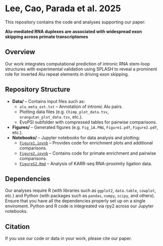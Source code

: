 # Lee, Cao, Parada et al. 2025

This repository contains the code and analyses supporting our paper:

**Alu-mediated RNA duplexes are associated with widespread exon skipping across primate transcriptomes**

## Overview

Our work integrates computational prediction of intronic RNA stem-loop structures with experimental validation using SPLASH to reveal a prominent role for inverted Alu repeat elements in driving exon skipping.

## Repository Structure

- **Data/** – Contains input files such as:
  - `alu_meta_ext.txt` – Annotation of intronic Alu pairs.
  - Plotting data files (e.g. `Chimp_plot_data.tsv`, `orangutan_plot_data.tsv`, etc.).
  - EvoPSI subfolder with compressed tables for pairwise comparisons.
- **Figures/** – Generated figures (e.g. `Fig_1A.PNG`, `Figure1.pdf`, `Figure2.pdf`, etc.).
- **Notebooks/** – Jupyter notebooks for data analysis and plotting:
  - [`Figure1.ipynb`](Notebooks/Figure1.ipynb) – Provides code for enrichment plots and additional comparisons.
  - [`Figure2.ipynb`](Notebooks/Figure2.ipynb) – Contains code for primate enrichment and pairwise comparisons.
  - [`FigureS2.Rmd`](Notebooks/FigureS2.Rmd) – Analysis of KARR-seq RNA-proximity ligation data.

## Dependencies

Our analyses require R (with libraries such as `ggplot2`, `data.table`, `cowplot`, etc.) and Python (with packages such as `pandas`, `numpy`, `scipy`, and others). Ensure that you have all the dependencies properly set up on a single enviroment. Python and R code is integreated via rpy2 across our Jupyter notebooks.


## Citation

If you use our code or data in your work, please cite our paper.

